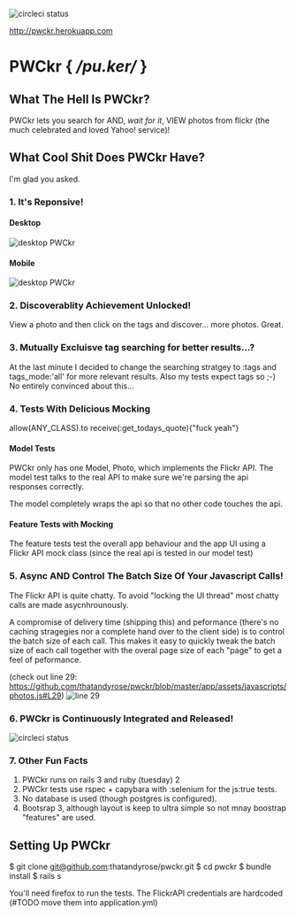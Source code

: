 ![circleci status](https://circleci.com/gh/thatandyrose/pwckr/tree/master.png?circle-token=48f3b3e3bb4ca4d1094c39e7b7fb5a87166e4244)

<http://pwckr.herokuapp.com>

# PWCkr { */pu.ker/* }

## What The Hell Is PWCkr?

PWCkr lets you search for AND, *wait for it*, VIEW photos from flickr (the much celebrated and loved Yahoo! service)!

## What Cool Shit Does PWCkr Have?

I'm glad you asked.

### 1. It's Reponsive!

#### Desktop
![desktop PWCkr](https://www.dropbox.com/s/431qnei1tp82k0d/pwkr_desktop.png?dl=1)

#### Mobile
![desktop PWCkr](https://www.dropbox.com/s/poriaoscmpnpznw/pwkr_mobile.png?dl=1)

### 2. Discoverablity Achievement Unlocked!

View a photo and then click on the tags and discover... more photos. Great.

### 3. Mutually Excluisve tag searching for better results...?

At the last minute I decided to change the searching stratgey to :tags and tags_mode:'all' for more relevant results. Also my tests expect tags so ;-) No entirely convinced about this...

### 4. Tests With Delicious Mocking
  allow(ANY_CLASS).to receive(:get_todays_quote){"fuck yeah"}

#### Model Tests
PWCkr only has one Model, Photo, which implements the Flickr API. The model test talks to the real API to make sure we're parsing the api responses correctly.

The model completely wraps the api so that no other code touches the api.

#### Feature Tests with Mocking
The feature tests test the overall app behaviour and the app UI using a Flickr API mock class (since the real api is tested in our model test)

### 5. Async AND Control The Batch Size Of Your Javascript Calls!

The Flickr API is quite chatty. To avoid "locking the UI thread" most chatty calls are made asycnhrounously.

A compromise of delivery time (shipping this) and peformance (there's no caching stragegies nor a complete hand over to the client side) is to control the batch size of each call. This makes it easy to quickly tweak the batch size of each call together with the overal page size of each "page" to get a feel of peformance.

(check out line 29: https://github.com/thatandyrose/pwckr/blob/master/app/assets/javascripts/photos.js#L29)
![line 29](https://www.dropbox.com/s/uoiockd38zdht3n/line29.png?dl=1)

### 6. PWCkr is Continuously Integrated and Released!

![circleci status](https://circleci.com/gh/thatandyrose/pwckr/tree/master.png?circle-token=48f3b3e3bb4ca4d1094c39e7b7fb5a87166e4244)

### 7. Other Fun Facts

1. PWCkr runs on rails 3 and ruby (tuesday) 2
2. PWCkr tests use rspec + capybara with :selenium for the js:true tests.
3. No database is used (though postgres is configured).
4. Bootsrap 3, although layout is keep to ultra simple so not mnay boostrap "features" are used.

## Setting Up PWCkr

  $ git clone git@github.com:thatandyrose/pwckr.git
  $ cd pwckr
  $ bundle install
  $ rails s
  
You'll need firefox to run the tests. The FlickrAPI credentials are hardcoded (#TODO move them into application.yml)
